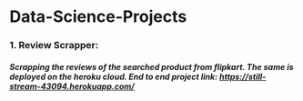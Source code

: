 # Data-Science-Projects

### 1. Review Scrapper:
##### Scrapping the reviews of the searched product from flipkart. The same is deployed on the heroku cloud. End to end project link: https://still-stream-43094.herokuapp.com/
        
